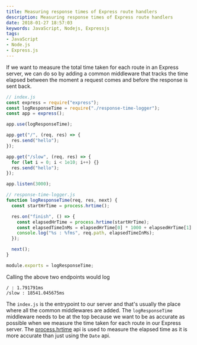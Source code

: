 ```yaml
---
title: Measuring response times of Express route handlers
description: Measuring response times of Express route handlers
date: 2018-01-27 18:57:03
keywords: JavaScript, Nodejs, Expressjs
tags:
- JavaScript
- Node.js
- Express.js
---
```


If we want to measure the total time taken for each route in an Express server, we can do so by adding a common middleware that tracks the time elapsed between the moment a request comes and before the response is sent back.

```javascript
// index.js
const express = require("express");
const logResponseTime = require("./response-time-logger");
const app = express();

app.use(logResponseTime);

app.get("/", (req, res) => {
  res.send("hello");
});

app.get("/slow", (req, res) => {
  for (let i = 0; i < 1e10; i++) {}
  res.send("hello");
});

app.listen(3000);
```

```javascript
// response-time-logger.js
function logResponseTime(req, res, next) {
  const startHrTime = process.hrtime();

  res.on("finish", () => {
    const elapsedHrTime = process.hrtime(startHrTime);
    const elapsedTimeInMs = elapsedHrTime[0] * 1000 + elapsedHrTime[1] / 1e6;
    console.log("%s : %fms", req.path, elapsedTimeInMs);
  });

  next();
}

module.exports = logResponseTime;
```

Calling the above two endpoints would log
```
/ : 1.791791ms
/slow : 18541.045675ms
```

The `index.js` is the entrypoint to our server and that's usually the place where all the common middlewares are added. The `logResponseTime` middleware needs to be at the top because we want to be as accurate as possible when we measure the time taken for each route in our Express server. The [process.hrtime](https://nodejs.org/api/process.html#process_process_hrtime_time) api is used to measure the elapsed time as it is more accurate than just using the `Date` api.